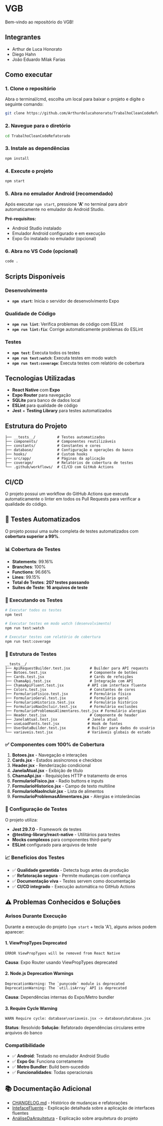 ﻿# VGB

Bem-vindo ao repositório do VGB!

## Integrantes

- Arthur de Luca Honorato
- Diego Hahn
- João Eduardo Milak Farias

## Como executar

### 1. Clone o repositório

Abra o terminal/cmd, escolha um local para baixar o projeto e digite o seguinte comando:

```bash
git clone https://github.com/Arthurdelucahonorato/TrabalhoCleanCodeRefatorado.git
```

### 2. Navegue para o diretório

```bash
cd TrabalhoCleanCodeRefatorado
```

### 3. Instale as dependências

```bash
npm install
```

### 4. Execute o projeto

```bash
npm start
```

### 5. Abra no emulador Android (recomendado)

Após executar `npm start`, pressione **'A'** no terminal para abrir automaticamente no emulador do Android Studio.

**Pré-requisitos:**
- Android Studio instalado
- Emulador Android configurado e em execução
- Expo Go instalado no emulador (opcional)

### 6. Abra no VS Code (opcional)

```bash
code .
```

## Scripts Disponíveis

### Desenvolvimento
- **`npm start`**: Inicia o servidor de desenvolvimento Expo

### Qualidade de Código
- **`npm run lint`**: Verifica problemas de código com ESLint
- **`npm run lint:fix`**: Corrige automaticamente problemas do ESLint

### Testes
- **`npm test`**: Executa todos os testes
- **`npm run test:watch`**: Executa testes em modo watch
- **`npm run test:coverage`**: Executa testes com relatório de cobertura

## Tecnologias Utilizadas

- **React Native** com **Expo**
- **Expo Router** para navegação
- **SQLite** para banco de dados local
- **ESLint** para qualidade de código
- **Jest** + **Testing Library** para testes automatizados

## Estrutura do Projeto

```
├── __tests__/          # Testes automatizados
├── components/         # Componentes reutilizáveis
├── constants/          # Constantes e cores
├── database/           # Configuração e operações do banco
├── hooks/              # Custom hooks
├── src/app/            # Páginas da aplicação
├── coverage/           # Relatórios de cobertura de testes
└── .github/workflows/  # CI/CD com GitHub Actions
```

## CI/CD

O projeto possui um workflow do GitHub Actions que executa automaticamente o linter em todos os Pull Requests para verificar a qualidade do código.

## 🧪 Testes Automatizados

O projeto possui uma suíte completa de testes automatizados com **cobertura superior a 99%**.

### 📊 Cobertura de Testes

- **Statements**: 99.16%
- **Branches**: 100%
- **Functions**: 96.66%
- **Lines**: 99.15%
- **Total de Testes**: **207 testes passando**
- **Suites de Teste**: **16 arquivos de teste**

### 🚀 Executando os Testes

```bash
# Executar todos os testes
npm test

# Executar testes em modo watch (desenvolvimento)
npm run test:watch

# Executar testes com relatório de cobertura
npm run test:coverage
```

### 📁 Estrutura de Testes

```
__tests__/
├── ApiRequestBuilder.test.jsx         # Builder para API requests
├── Botoes.test.jsx                    # Componente de botões
├── Cards.test.jsx                     # Cards de refeições
├── ChamaApi.test.jsx                  # Integração com API
├── ChamaApiFluent.test.jsx           # API com interface fluente
├── Colors.test.jsx                    # Constantes de cores
├── FormularioFisico.test.jsx          # Formulário físico
├── FormularioGeral.test.jsx           # Formulário geral
├── FormularioHistorico.test.jsx       # Formulário histórico
├── FormularioNaoIncluir.test.jsx      # Formulário exclusões
├── FormularioProblemasAlimentares.test.jsx # Formulário alergias
├── Header.test.jsx                    # Componente de header
├── JanelaAtual.test.jsx              # Janela atual
├── useLoadFonts.test.jsx             # Hook de fontes
├── UserDataBuilder.test.jsx          # Builder para dados do usuário
└── variaveis.test.jsx                # Variáveis globais de estado
```

### ✅ Componentes com 100% de Cobertura

1. **Botoes.jsx** - Navegação e interações
2. **Cards.jsx** - Estados assíncronos e checkbox
3. **Header.jsx** - Renderização condicional
4. **JanelaAtual.jsx** - Exibição de título
5. **ChamaApi.jsx** - Requisições HTTP e tratamento de erros
6. **FormularioFisico.jsx** - Radio buttons e inputs
7. **FormularioHistorico.jsx** - Campo de texto multiline
8. **FormularioNaoIncluir.jsx** - Lista de alimentos
9. **FormularioProblemasAlimentares.jsx** - Alergias e intolerâncias

### 🔧 Configuração de Testes

O projeto utiliza:
- **Jest 29.7.0** - Framework de testes
- **@testing-library/react-native** - Utilitários para testes
- **Mocks complexos** para componentes third-party
- **ESLint** configurado para arquivos de teste

### 📈 Benefícios dos Testes

- ✅ **Qualidade garantida** - Detecta bugs antes da produção
- ✅ **Refatoração segura** - Permite mudanças com confiança
- ✅ **Documentação viva** - Testes servem como documentação
- ✅ **CI/CD integrado** - Execução automática no GitHub Actions

## ⚠️ Problemas Conhecidos e Soluções

### Avisos Durante Execução

Durante a execução do projeto (`npm start` + tecla 'A'), alguns avisos podem aparecer:

#### 1. **ViewPropTypes Deprecated**
```
ERROR ViewPropTypes will be removed from React Native
```
**Causa**: Expo Router usando ViewPropTypes deprecated

#### 2. **Node.js Deprecation Warnings**
```
DeprecationWarning: The `punycode` module is deprecated
DeprecationWarning: The `util.isArray` API is deprecated
```
**Causa**: Dependências internas do Expo/Metro bundler


#### 3. **Require Cycle Warning**
```
WARN Require cycle: database\variaveis.jsx -> database\database.jsx
```
**Status**: Resolvido
**Solução**: Refatorado dependências circulares entre arquivos do banco

### Compatibilidade

- ✅ **Android**: Testado no emulador Android Studio
- ✅ **Expo Go**: Funciona corretamente
- ✅ **Metro Bundler**: Build bem-sucedido
- ✅ **Funcionalidades**: Todas operacionais

## 📚 Documentação Adicional

- [CHANGELOG.md](./CHANGELOG.md) - Histórico de mudanças e refatorações
- [IntefaceFluente](./docs/InterfaceFluente.md) - Explicação detalhada sobre a aplicação de interfaces fluentes
- [AnáliseDaArquitetura](./docs/analise-arquitetura.md) - Explicação sobre arquitetura do projeto
